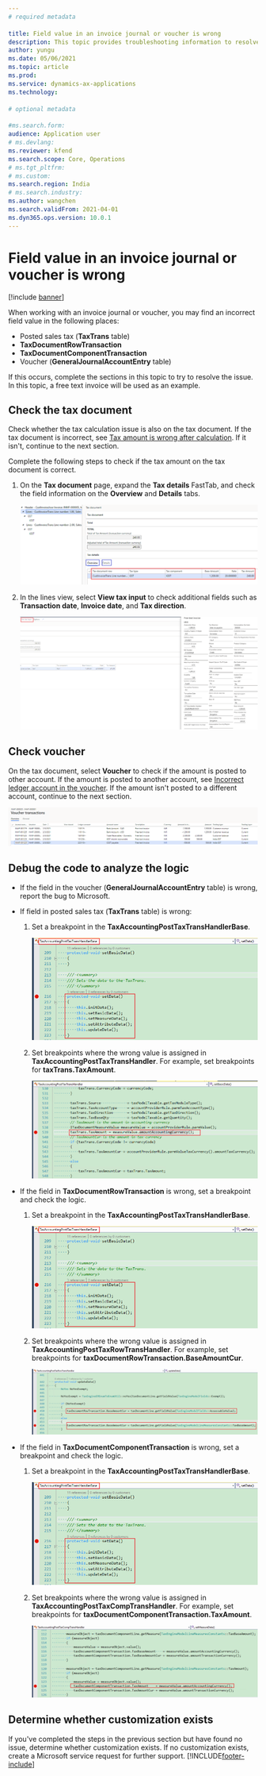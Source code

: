 ```yaml
---
# required metadata

title: Field value in an invoice journal or voucher is wrong
description: This topic provides troubleshooting information to resolve the issue of incorrect field values in an invoice journal or voucher.
author: yungu
ms.date: 05/06/2021
ms.topic: article
ms.prod: 
ms.service: dynamics-ax-applications
ms.technology: 

# optional metadata

#ms.search.form:
audience: Application user
# ms.devlang: 
ms.reviewer: kfend
ms.search.scope: Core, Operations
# ms.tgt_pltfrm: 
# ms.custom: 
ms.search.region: India
# ms.search.industry: 
ms.author: wangchen
ms.search.validFrom: 2021-04-01
ms.dyn365.ops.version: 10.0.1
---
```


# Field value in an invoice journal or voucher is wrong

[!include [banner](../includes/banner.md)]

When working with an invoice journal or voucher, you may find an incorrect field value in the following places:

- Posted sales tax (**TaxTrans** table)
- **TaxDocumentRowTransaction**
- **TaxDocumentComponentTransaction**
- Voucher (**GeneralJournalAccountEntry** table)

If this occurs, complete the sections in this topic to try to resolve the issue. In this topic, a free text invoice will be used as an example.


## Check the tax document

Check whether the tax calculation issue is also on the tax document. If the tax document is incorrect, see [Tax amount is wrong after calculation](./apac-ind-GST-troubleshooting-tax-amount-wrong-after-calculation.md). If it isn't, continue to the next section.

Complete the following steps to check if the tax amount on the tax document is correct.

1. On the **Tax document** page, expand the **Tax details** FastTab, and check the field information on the **Overview** and **Details** tabs.

     [![Tax details FastTab](./media/field-value-invoice-journal-voucher-Picture1.png)](./media/field-value-invoice-journal-voucher-Picture1.png)

2. In the lines view, select **View tax input** to check additional fields such as **Transaction date**, **Invoice date**, and **Tax direction**.

      [![View tax input button](./media/field-value-invoice-journal-voucher-Picture2.png)](./media/field-value-invoice-journal-voucher-Picture2.png)

## Check voucher

On the tax document, select **Voucher** to check if the amount is posted to other account. If the amount is posted to another account, see [Incorrect ledger account in the voucher](apac-ind-GST-troubleshooting-ledger-account-in-voucher-wrong.md). If the amount isn't posted to a different account, continue to the next section.

   [![Direct taxes (tab)](./media/field-value-invoice-journal-voucher-Picture3.png)](./media/field-value-invoice-journal-voucher-Picture3.png)

##  Debug the code to analyze the logic

- If the field in the voucher (**GeneralJournalAccountEntry** table) is wrong, report the bug to Microsoft.
- If field in posted sales tax (**TaxTrans** table) is wrong: 

     1. Set a breakpoint in the **TaxAccountingPostTaxTransHandlerBase**.

         [![Breakpoint in TaxAccountingPostTaxTransHandlerBase](./media/field-value-invoice-journal-voucher-Picture4.png)](./media/field-value-invoice-journal-voucher-Picture4.png)

     2. Set breakpoints where the wrong value is assigned in **TaxAccountingPostTaxTransHandler**. For example, set breakpoints for **taxTrans.TaxAmount**.

         [![Breakpoints for taxTrans.TaxAmount](./media/field-value-invoice-journal-voucher-Picture5.png)](./media/field-value-invoice-journal-voucher-Picture5.png)

- If the field in **TaxDocumentRowTransaction** is wrong, set a breakpoint and check the logic.

     1. Set a breakpoint in the **TaxAccountingPostTaxTransHandlerBase**.

         [![Breakpoint in the TaxAccountingPostTaxTransHandlerBase](./media/field-value-invoice-journal-voucher-Picture6.png)](./media/field-value-invoice-journal-voucher-Picture6.png)

     2. Set breakpoints where the wrong value is assigned in **TaxAccountingPostTaxRowTransHandler**. For example, set breakpoints for **taxDocumentRowTransaction.BaseAmountCur**. 

         [![Breakpoints for taxDocumentRowTransaction.BaseAmountCur](./media/field-value-invoice-journal-voucher-Picture7.png)](./media/field-value-invoice-journal-voucher-Picture7.png)

- If the field in **TaxDocumentComponentTransaction** is wrong, set a breakpoint and check the logic.

     1. Set a breakpoint in the **TaxAccountingPostTaxTransHandlerBase**.

         [![Breakpoint for TaxAccountingPostTaxTransHandlerBase](./media/field-value-invoice-journal-voucher-Picture8.png)](./media/field-value-invoice-journal-voucher-Picture8.png)

     2. Set breakpoints where the wrong value is assigned in **TaxAccountingPostTaxCompTransHandler**. For example, set breakpoints for **taxDocumentComponentTransaction.TaxAmount**. 

         [![Breakpoints for taxDocumentComponentTransaction.TaxAmount](./media/field-value-invoice-journal-voucher-Picture9.png)](./media/field-value-invoice-journal-voucher-Picture9.png)

## Determine whether customization exists

If you've completed the steps in the previous section but have found no issue, determine whether customization exists. If no customization exists, create a Microsoft service request for further support.
[!INCLUDE[footer-include](../../includes/footer-banner.md)]
